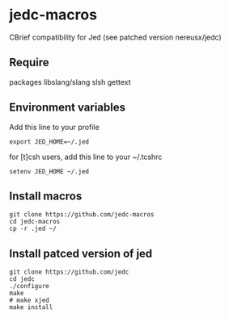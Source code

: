 # jedc-macros

CBrief compatibility for Jed (see patched version nereusx/jedc)

## Require
packages libslang/slang slsh gettext

## Environment variables

Add this line to your profile
```
export JED_HOME=~/.jed
```

for [t]csh users, add this line to your ~/.tcshrc
```
setenv JED_HOME ~/.jed
```

## Install macros
```
git clone https://github.com/jedc-macros
cd jedc-macros
cp -r .jed ~/
```

## Install patced version of jed
```
git clone https://github.com/jedc
cd jedc
./configure
make
# make xjed
make install
```


